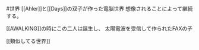 #世界
[[Ahler]]と[[Days]]の双子が作った電脳世界
想像されることによって継続する。

[[AWALKING]]の時にこの二人は誕生し、
太陽電波を受信して作られたFAXの子

[[類似してる世界]]
